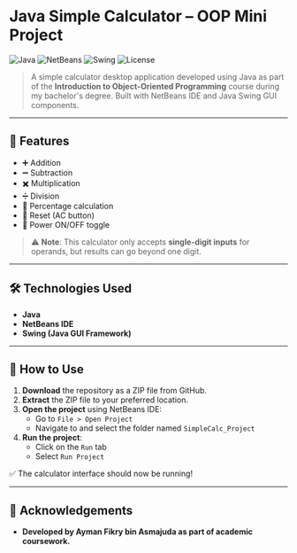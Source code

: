 # Java Simple Calculator – OOP Mini Project

![Java](https://img.shields.io/badge/Java-Programming-red?logo=java)
![NetBeans](https://img.shields.io/badge/NetBeans-IDE-blue?logo=apachenetbeanside)
![Swing](https://img.shields.io/badge/Java-Swing-orange)
![License](https://img.shields.io/badge/License-Academic-lightgrey)

> A simple calculator desktop application developed using Java as part of the **Introduction to Object-Oriented Programming** course during my bachelor's degree. Built with NetBeans IDE and Java Swing GUI components.

---

## 🧮 Features

- ➕ Addition  
- ➖ Subtraction  
- ✖️ Multiplication  
- ➗ Division  
- 💯 Percentage calculation  
- 🔁 Reset (AC button)  
- 🔘 Power ON/OFF toggle  

> ⚠️ **Note**: This calculator only accepts **single-digit inputs** for operands, but results can go beyond one digit.

---

## 🛠 Technologies Used

- **Java**
- **NetBeans IDE**
- **Swing (Java GUI Framework)**

---

## 📁 How to Use

1. **Download** the repository as a ZIP file from GitHub.
2. **Extract** the ZIP file to your preferred location.
3. **Open the project** using NetBeans IDE:
   - Go to `File > Open Project`
   - Navigate to and select the folder named `SimpleCalc_Project`
4. **Run the project**:
   - Click on the `Run` tab
   - Select `Run Project`

✅ The calculator interface should now be running!

---

## 🙌 Acknowledgements
- **Developed by Ayman Fikry bin Asmajuda as part of academic coursework.**
